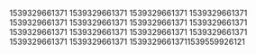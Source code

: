 1539329661371
1539329661371
1539329661371
1539329661371
1539329661371
1539329661371
1539329661371
1539329661371
1539329661371
1539329661371
1539329661371
1539329661371
1539329661371
1539329661371
15393296613711539559926121